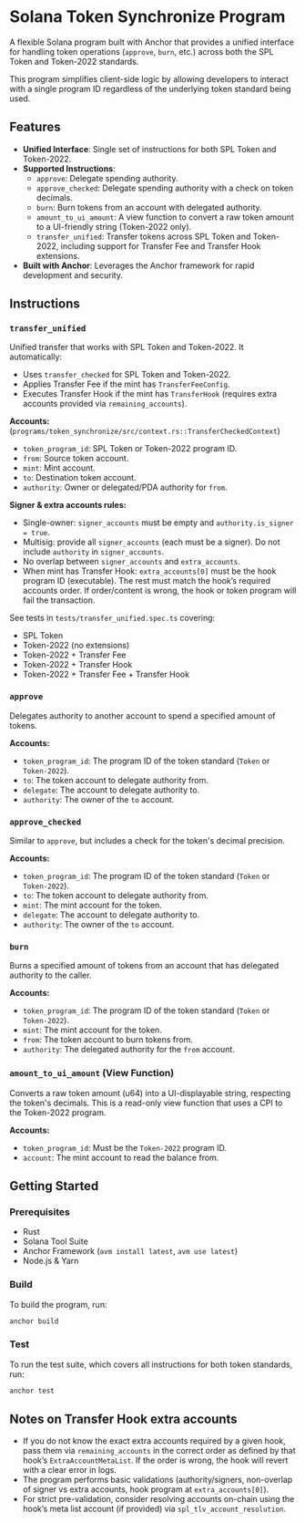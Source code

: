 # Solana Token Synchronize Program

A flexible Solana program built with Anchor that provides a unified interface for handling token operations (`approve`, `burn`, etc.) across both the SPL Token and Token-2022 standards.

This program simplifies client-side logic by allowing developers to interact with a single program ID regardless of the underlying token standard being used.

## Features

-   **Unified Interface**: Single set of instructions for both SPL Token and Token-2022.
-   **Supported Instructions**:
    -   `approve`: Delegate spending authority.
    -   `approve_checked`: Delegate spending authority with a check on token decimals.
    -   `burn`: Burn tokens from an account with delegated authority.
    -   `amount_to_ui_amount`: A view function to convert a raw token amount to a UI-friendly string (Token-2022 only).
    -   `transfer_unified`: Transfer tokens across SPL Token and Token-2022, including support for Transfer Fee and Transfer Hook extensions.
-   **Built with Anchor**: Leverages the Anchor framework for rapid development and security.

## Instructions

### `transfer_unified`
Unified transfer that works with SPL Token and Token-2022. It automatically:
- Uses `transfer_checked` for SPL Token and Token-2022.
- Applies Transfer Fee if the mint has `TransferFeeConfig`.
- Executes Transfer Hook if the mint has `TransferHook` (requires extra accounts provided via `remaining_accounts`).

**Accounts:** (`programs/token_synchronize/src/context.rs::TransferCheckedContext`)
- `token_program_id`: SPL Token or Token-2022 program ID.
- `from`: Source token account.
- `mint`: Mint account.
- `to`: Destination token account.
- `authority`: Owner or delegated/PDA authority for `from`.

**Signer & extra accounts rules:**
- Single-owner: `signer_accounts` must be empty and `authority.is_signer = true`.
- Multisig: provide all `signer_accounts` (each must be a signer). Do not include `authority` in `signer_accounts`.
- No overlap between `signer_accounts` and `extra_accounts`.
- When mint has Transfer Hook: `extra_accounts[0]` must be the hook program ID (executable). The rest must match the hook’s required accounts order. If order/content is wrong, the hook or token program will fail the transaction.

See tests in `tests/transfer_unified.spec.ts` covering:
- SPL Token
- Token-2022 (no extensions)
- Token-2022 + Transfer Fee
- Token-2022 + Transfer Hook
- Token-2022 + Transfer Fee + Transfer Hook

### `approve`
Delegates authority to another account to spend a specified amount of tokens.

**Accounts:**
- `token_program_id`: The program ID of the token standard (`Token` or `Token-2022`).
- `to`: The token account to delegate authority from.
- `delegate`: The account to delegate authority to.
- `authority`: The owner of the `to` account.

### `approve_checked`
Similar to `approve`, but includes a check for the token's decimal precision.

**Accounts:**
- `token_program_id`: The program ID of the token standard (`Token` or `Token-2022`).
- `to`: The token account to delegate authority from.
- `mint`: The mint account for the token.
- `delegate`: The account to delegate authority to.
- `authority`: The owner of the `to` account.

### `burn`
Burns a specified amount of tokens from an account that has delegated authority to the caller.

**Accounts:**
- `token_program_id`: The program ID of the token standard (`Token` or `Token-2022`).
- `mint`: The mint account for the token.
- `from`: The token account to burn tokens from.
- `authority`: The delegated authority for the `from` account.

### `amount_to_ui_amount` (View Function)
Converts a raw token amount (u64) into a UI-displayable string, respecting the token's decimals. This is a read-only view function that uses a CPI to the Token-2022 program.

**Accounts:**
- `token_program_id`: Must be the `Token-2022` program ID.
- `account`: The mint account to read the balance from.

## Getting Started

### Prerequisites

-   Rust
-   Solana Tool Suite
-   Anchor Framework (`avm install latest`, `avm use latest`)
-   Node.js & Yarn

### Build

To build the program, run:

```sh
anchor build
```

### Test

To run the test suite, which covers all instructions for both token standards, run:

```sh
anchor test
```

## Notes on Transfer Hook extra accounts

- If you do not know the exact extra accounts required by a given hook, pass them via `remaining_accounts` in the correct order as defined by that hook’s `ExtraAccountMetaList`. If the order is wrong, the hook will revert with a clear error in logs.
- The program performs basic validations (authority/signers, non-overlap of signer vs extra accounts, hook program at `extra_accounts[0]`).
- For strict pre-validation, consider resolving accounts on-chain using the hook’s meta list account (if provided) via `spl_tlv_account_resolution`.

